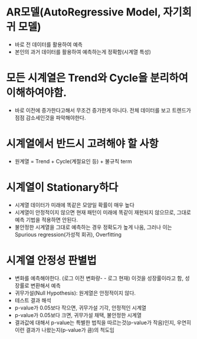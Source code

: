 # AR모델(AutoRegressive Model, 자기회귀 모델)
- 바로 전 데이터를 활용하여 예측
- 본인의 과거 데이터를 활용하여 예측하는게 정확함(시계열 특성)

# 모든 시계열은 Trend와 Cycle을 분리하여 이해하여야함.
- 바로 이전에 증가한다고해서 무조건 증가한게 아니다. 전체 데이터를 보고 트렌드가 점점 감소세인것을 파악해야한다.

# 시계열에서 반드시 고려해야 할 사항
- 원계열 = Trend + Cycle(계절요인 등) + 불규칙 term

# 시계열이 Stationary하다
- 시계열 데이터가 미래에 똑같은 모양일 확률이 매우 높다
- 시계열이 안정적이지 않으면 현재 패턴이 미래에 똑같이 재현되지 않으므로, 그대로 예측 기법을 적용하면 안된다.
- 불안정한 시계열을 그대로 예측하는 경우 정확도가 높게 나옴, 그러나 이는 Spurious regression(가성적 회귀), Overfitting

# 시계열 안정성 판별법
- 변화를 예측해야한다. (로그 이전 변화량- - 로그 현재) 이것을 성장률이라고 함, 성장률로 변환해서 예측
- 귀무가설(Null Hypothesis): 원게열은 안정적이지 않다.
- 테스트 결과 해석
- p-value가 0.05보다 작으면, 귀무가설 기각, 안정적인 시계열
- p-value가 0.05보다 크면, 귀무가설 채택, 불안정한 시계열
- 결과값에 대해서 p-value는 특별한 법칙을 따르는것(p-value가 작음)인지, 우연히 이런 결과가 나왔는지(p-value가 큼)의 척도임